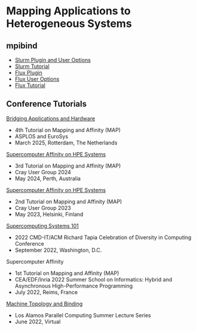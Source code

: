 # Mapping Applications to Heterogeneous Systems

## mpibind 

* [Slurm Plugin and User Options](https://github.com/LLNL/mpibind/blob/master/slurm/README.md)
* [Slurm Tutorial](https://github.com/LLNL/mpibind/blob/master/tutorials/main/module2.md)
* [Flux Plugin](https://github.com/LLNL/mpibind/blob/master/flux/README.md)
* [Flux User Options](https://github.com/LLNL/mpibind/blob/master/flux/options.md)
* [Flux Tutorial](https://github.com/LLNL/mpibind/blob/master/tutorials/flux/module2.md)


## Conference Tutorials

[Bridging Applications and Hardware](https://github.com/LLNL/mpibind/blob/master/tutorials/eurosys25/README.md)
* 4th Tutorial on Mapping and Affinity (MAP)
* ASPLOS and EuroSys
* March 2025, Rotterdam, The Netherlands

[Supercomputer Affinity on HPE Systems](https://github.com/LLNL/mpibind/blob/master/tutorials/cug24/README.md)
* 3rd Tutorial on Mapping and Affinity (MAP)
* Cray User Group 2024
* May 2024, Perth, Australia

[Supercomputer Affinity on HPE Systems](https://github.com/LLNL/mpibind/blob/master/tutorials/cug23/README.md)
* 2nd Tutorial on Mapping and Affinity (MAP)
* Cray User Group 2023
* May 2023, Helsinki, Finland 

[Supercomputing Systems 101](https://github.com/LLNL/mpibind/tree/master/tutorials/tapia22/README.md)
* 2022 CMD-IT/ACM Richard Tapia Celebration of Diversity in Computing Conference
* September 2022, Washington, D.C.

Supercomputer Affinity
* 1st Tutorial on Mapping and Affinity (MAP)
* CEA/EDF/Inria 2022 Summer School on Informatics: Hybrid and Asynchronous High-Performance Programming
* July 2022, Reims, France

[Machine Topology and Binding](https://github.com/LLNL/mpibind/blob/master/tutorials/lanl22/README.md)
* Los Alamos Parallel Computing Summer Lecture Series
* June 2022, Virtual


